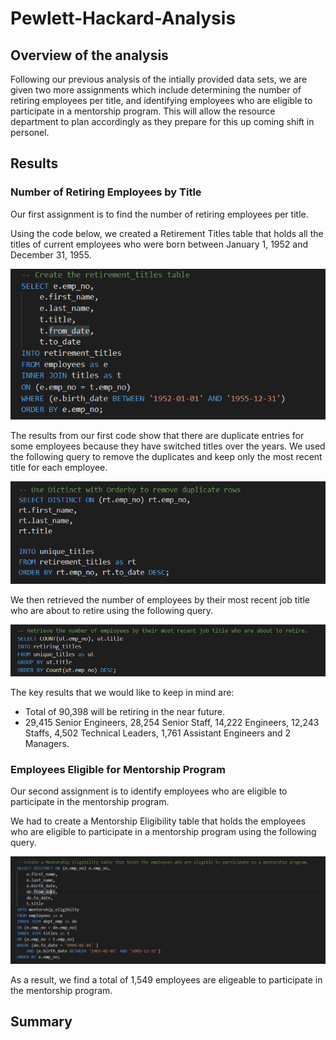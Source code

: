 # Pewlett-Hackard-Analysis

## Overview of the analysis

Following our previous analysis of the intially provided data sets, we are given two more assignments which include determining the number of retiring employees per title, and identifying employees who are eligible to participate in a mentorship program. This will allow the resource department to plan accordingly as they prepare for this up coming shift in personel. 

## Results

### Number of Retiring Employees by Title

Our first assignment is to find the number of retiring employees per title. 

Using the code below, we created a Retirement Titles table that holds all the titles of current employees who were born between January 1, 1952 and December 31, 1955.

![](Queries/Capture1.PNG)

The results from our first code show that there are duplicate entries for some employees because they have switched titles over the years. We used the following query to remove the duplicates and keep only the most recent title for each employee. 

![](Queries/Capture2.PNG)

We then retrieved the number of employees by their most recent job title who are about to retire using the following query. 

![](Queries/Capture3.PNG)

The key results that we would like to keep in mind are: 

- Total of 90,398 will be retiring in the near future.
- 29,415 Senior Engineers, 28,254 Senior Staff, 14,222 Engineers, 12,243 Staffs, 4,502 Technical Leaders, 1,761 Assistant Engineers and 2 Managers. 

### Employees Eligible for Mentorship Program

Our second assignment is to identify employees who are eligible to participate in the mentorship program. 

We had to create a Mentorship Eligibility table that holds the employees who are eligible to participate in a mentorship program using the following query. 

![](Queries/Capture4.PNG)

As a result, we find a total of 1,549 employees are eligeable to participate in the mentorship program. 

## Summary 



